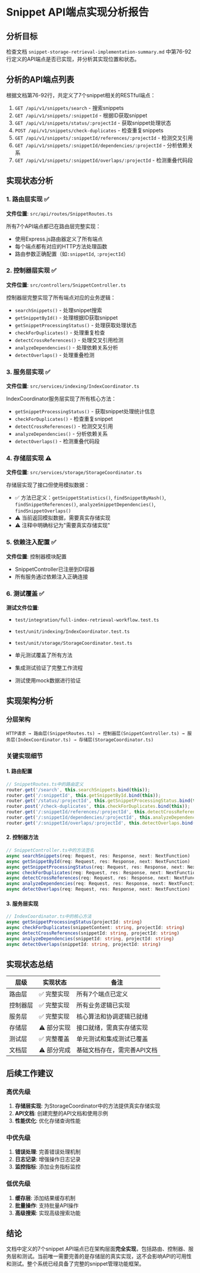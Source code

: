 # Snippet API端点实现分析报告

## 分析目标
检查文档 `snippet-storage-retrieval-implementation-summary.md` 中第76-92行定义的API端点是否已实现，并分析其实现位置和状态。

## 分析的API端点列表
根据文档第76-92行，共定义了7个snippet相关的RESTful端点：

1. `GET /api/v1/snippets/search` - 搜索snippets
2. `GET /api/v1/snippets/:snippetId` - 根据ID获取snippet
3. `GET /api/v1/snippets/status/:projectId` - 获取snippet处理状态
4. `POST /api/v1/snippets/check-duplicates` - 检查重复snippets
5. `GET /api/v1/snippets/:snippetId/references/:projectId` - 检测交叉引用
6. `GET /api/v1/snippets/:snippetId/dependencies/:projectId` - 分析依赖关系
7. `GET /api/v1/snippets/:snippetId/overlaps/:projectId` - 检测重叠代码段

## 实现状态分析

### 1. 路由层实现 ✅
**文件位置**: `src/api/routes/SnippetRoutes.ts`

所有7个API端点都已在路由层完整实现：
- 使用Express.js路由器定义了所有端点
- 每个端点都有对应的HTTP方法处理函数
- 路由参数正确配置（如`:snippetId`, `:projectId`）

### 2. 控制器层实现 ✅
**文件位置**: `src/controllers/SnippetController.ts`

控制器层完整实现了所有端点对应的业务逻辑：
- `searchSnippets()` - 处理snippet搜索
- `getSnippetById()` - 处理根据ID获取snippet
- `getSnippetProcessingStatus()` - 处理获取处理状态
- `checkForDuplicates()` - 处理重复检查
- `detectCrossReferences()` - 处理交叉引用检测
- `analyzeDependencies()` - 处理依赖关系分析
- `detectOverlaps()` - 处理重叠检测

### 3. 服务层实现 ✅
**文件位置**: `src/services/indexing/IndexCoordinator.ts`

IndexCoordinator服务层实现了所有核心方法：
- `getSnippetProcessingStatus()` - 获取snippet处理统计信息
- `checkForDuplicates()` - 检查重复snippet
- `detectCrossReferences()` - 检测交叉引用
- `analyzeDependencies()` - 分析依赖关系
- `detectOverlaps()` - 检测重叠代码段

### 4. 存储层实现 ⚠️
**文件位置**: `src/services/storage/StorageCoordinator.ts`

存储层实现了接口但使用模拟数据：
- ✅ 方法已定义：`getSnippetStatistics()`, `findSnippetByHash()`, `findSnippetReferences()`, `analyzeSnippetDependencies()`, `findSnippetOverlaps()`
- ⚠️ 当前返回模拟数据，需要真实存储实现
- ⚠️ 注释中明确标记为"需要真实存储实现"

### 5. 依赖注入配置 ✅
**文件位置**: 控制器模块配置

- SnippetController已注册到DI容器
- 所有服务通过依赖注入正确连接

### 6. 测试覆盖 ✅
**测试文件位置**:
- `test/integration/full-index-retrieval-workflow.test.ts`
- `test/unit/indexing/IndexCoordinator.test.ts`
- `test/unit/storage/StorageCoordinator.test.ts`

- 单元测试覆盖了所有方法
- 集成测试验证了完整工作流程
- 测试使用mock数据进行验证

## 实现架构分析

### 分层架构
```
HTTP请求 → 路由层(SnippetRoutes.ts) → 控制器层(SnippetController.ts) → 服务层(IndexCoordinator.ts) → 存储层(StorageCoordinator.ts)
```

### 关键实现细节

#### 1. 路由配置
```typescript
// SnippetRoutes.ts中的路由定义
router.get('/search', this.searchSnippets.bind(this));
router.get('/:snippetId', this.getSnippetById.bind(this));
router.get('/status/:projectId', this.getSnippetProcessingStatus.bind(this));
router.post('/check-duplicates', this.checkForDuplicates.bind(this));
router.get('/:snippetId/references/:projectId', this.detectCrossReferences.bind(this));
router.get('/:snippetId/dependencies/:projectId', this.analyzeDependencies.bind(this));
router.get('/:snippetId/overlaps/:projectId', this.detectOverlaps.bind(this));
```

#### 2. 控制器方法
```typescript
// SnippetController.ts中的方法签名
async searchSnippets(req: Request, res: Response, next: NextFunction)
async getSnippetById(req: Request, res: Response, next: NextFunction)
async getSnippetProcessingStatus(req: Request, res: Response, next: NextFunction)
async checkForDuplicates(req: Request, res: Response, next: NextFunction)
async detectCrossReferences(req: Request, res: Response, next: NextFunction)
async analyzeDependencies(req: Request, res: Response, next: NextFunction)
async detectOverlaps(req: Request, res: Response, next: NextFunction)
```

#### 3. 服务层实现
```typescript
// IndexCoordinator.ts中的核心方法
async getSnippetProcessingStatus(projectId: string)
async checkForDuplicates(snippetContent: string, projectId: string)
async detectCrossReferences(snippetId: string, projectId: string)
async analyzeDependencies(snippetId: string, projectId: string)
async detectOverlaps(snippetId: string, projectId: string)
```

## 实现状态总结

| 层级 | 实现状态 | 备注 |
|------|----------|------|
| 路由层 | ✅ 完整实现 | 所有7个端点已定义 |
| 控制器层 | ✅ 完整实现 | 所有业务逻辑已实现 |
| 服务层 | ✅ 完整实现 | 核心算法和协调逻辑已就绪 |
| 存储层 | ⚠️ 部分实现 | 接口就绪，需真实存储实现 |
| 测试层 | ✅ 完整覆盖 | 单元测试和集成测试已覆盖 |
| 文档层 | ⚠️ 部分完成 | 基础文档存在，需完善API文档 |

## 后续工作建议

### 高优先级
1. **存储层实现**: 为StorageCoordinator中的方法提供真实存储实现
2. **API文档**: 创建完整的API文档和使用示例
3. **性能优化**: 优化存储查询性能

### 中优先级
1. **错误处理**: 完善错误处理机制
2. **日志记录**: 增强操作日志记录
3. **监控指标**: 添加业务指标监控

### 低优先级
1. **缓存层**: 添加结果缓存机制
2. **批量操作**: 支持批量API操作
3. **高级搜索**: 实现高级搜索功能

## 结论

文档中定义的7个snippet API端点已在架构层面**完全实现**，包括路由、控制器、服务层和测试。当前唯一需要完善的是存储层的真实实现，这不会影响API的可用性和测试。整个系统已经具备了完整的snippet管理功能框架。